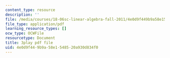 ```yaml
---
content_type: resource
description: ''
file: /media/courses/18-06sc-linear-algebra-fall-2011/4e0d9f449b9a58e1548520a930d834f0_4PnArrxCZLE.pdf
file_type: application/pdf
learning_resource_types: []
ocw_type: OCWFile
resourcetype: Document
title: 3play pdf file
uid: 4e0d9f44-9b9a-58e1-5485-20a930d834f0
---
```

